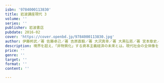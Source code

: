 ```yaml
---
isbn: '9784000113830'
title: 岩波講座現代 3
volume: ''
series: ''
publisher: 岩波書店
pubdate: 2016-02
cover: 'https://cover.openbd.jp/9784000113830.jpg'
author: 伊藤邦武／著 佐藤卓己／著 吉原直毅／著 大沢真幸／著 大黒弘慈／著 宮本章史／著 ほか
description: 境界を超え、「非物質化」する資本主義経済の未来とは。現代社会の全体像を把握し、新たな知の基盤を築くための挑戦。
price: ''
genre: ''
target: ''
format: ''
content: ''

---
```

